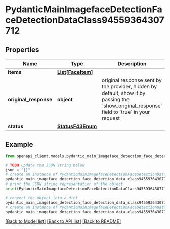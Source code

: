 # PydanticMainImagefaceDetectionFaceDetectionDataClass94559364307712


## Properties

Name | Type | Description | Notes
------------ | ------------- | ------------- | -------------
**items** | [**List[FaceItem]**](FaceItem.md) |  | [optional] 
**original_response** | **object** | original response sent by the provider, hidden by default, show it by passing the &#x60;show_original_response&#x60; field to &#x60;true&#x60; in your request | [optional] 
**status** | [**StatusF43Enum**](StatusF43Enum.md) |  | 

## Example

```python
from openapi_client.models.pydantic_main_imageface_detection_face_detection_data_class94559364307712 import PydanticMainImagefaceDetectionFaceDetectionDataClass94559364307712

# TODO update the JSON string below
json = "{}"
# create an instance of PydanticMainImagefaceDetectionFaceDetectionDataClass94559364307712 from a JSON string
pydantic_main_imageface_detection_face_detection_data_class94559364307712_instance = PydanticMainImagefaceDetectionFaceDetectionDataClass94559364307712.from_json(json)
# print the JSON string representation of the object
print(PydanticMainImagefaceDetectionFaceDetectionDataClass94559364307712.to_json())

# convert the object into a dict
pydantic_main_imageface_detection_face_detection_data_class94559364307712_dict = pydantic_main_imageface_detection_face_detection_data_class94559364307712_instance.to_dict()
# create an instance of PydanticMainImagefaceDetectionFaceDetectionDataClass94559364307712 from a dict
pydantic_main_imageface_detection_face_detection_data_class94559364307712_form_dict = pydantic_main_imageface_detection_face_detection_data_class94559364307712.from_dict(pydantic_main_imageface_detection_face_detection_data_class94559364307712_dict)
```
[[Back to Model list]](../README.md#documentation-for-models) [[Back to API list]](../README.md#documentation-for-api-endpoints) [[Back to README]](../README.md)


